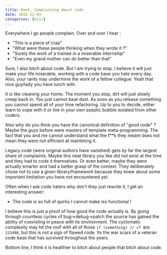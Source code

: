 ```yaml
---
title: Rant, Complaining about code
date: 2015-12-03
categories: [misc]
---
```


Everywhere I go people complain. Over and over I hear :

* "This is a piece of crap"
* "What were these people thinking when they wrote it ?"
* "Surely the work of a trainee in a miserable internship"
* "Even my grand mother can do better than that"

Sure, I also bitch about code. But I am trying to stop.
I believe it will just make your life miserable, working with a code base you hate every day.
Also, your rants may undermine the work of a fellow collegue. Yeah that nice guy/lady you have lunch with.

It is like cleaning your home. The moment you stop, dirt will just slowly creep back in. You just cannot beat dust.
As soon as you release something you cannot spend all of your time refactoring. Up to you to decide, either learn 
to cope with it or live in your own aseptic bubble isolated from other coders.

Also why do you think you have the canonical definition of "good code" ? Maybe the guys before were masters of
template meta-programming. The fact that you and me cannot understand what the f\*\*k they meant does not mean 
they were not efficient at maintining it.

Legacy code (were original authors have vanished) gets by far the largest share of complaints. Maybe this
neat library you like did not exist at the time and they had to code it themselves. Or even better, maybe they were
actually smarter and had a better grasp of the context. They deliberately chose not to use a given library/framework
because they knew about some important limitation you have not encountered yet.

Often when I ask code haters why don't they just rewrite it, I get an interesting answer:

* The code is so full of quirks I cannot make iso functional !

I believe this is just a proof of how good the code actually is. By going through countless cycles of bug->debug->patch
the source has gained the ability of coexisting in peace with its environment. The cyclomatic complexity may hit the
roof with all of those `if (something) // cf BUG 123498`, but this is not a sign of flawed code. Its the war scars of
a veteran code base that has survived throughout the years.

Bottom line, I think it is healthier to bitch about people that bitch about code.


